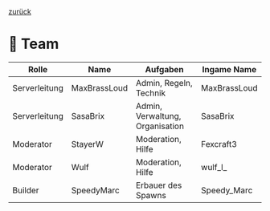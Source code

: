 [zurück](../index.md)

# 👥 Team

| Rolle         | Name         | Aufgaben                        | Ingame Name  |
|----------------|--------------|----------------------------------|---------------|
| Serverleitung  | MaxBrassLoud | Admin, Regeln, Technik           | MaxBrassLoud  |
| Serverleitung  | SasaBrix     | Admin, Verwaltung, Organisation  | SasaBrix      |
| Moderator      | StayerW      | Moderation, Hilfe                | Fexcraft3     |
| Moderator      | Wulf         | Moderation, Hilfe                | wulf_l_       |
| Builder        | SpeedyMarc   | Erbauer des Spawns               | Speedy_Marc   |
